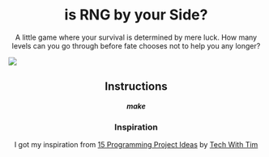 <h1 align="center">is RNG by your Side?</h1>
<p align="center">A little game where your survival is determined by mere luck. How many levels can you go through before fate chooses not to help you any longer?</p>

![](https://user-images.githubusercontent.com/56132390/152606221-dc767a74-5759-4889-9f81-fffa8d47054d.png)

<h2 align="center">Instructions</h2>
<p align="center"><b><i>make</b></i></p>

<h3 align="center">Inspiration</h3>
<p align="center">I got my inspiration from <a href="https://youtu.be/HvjYxuU6LHk?t=393">15 Programming Project Ideas</a> by <a href="https://www.youtube.com/channel/UC4JX40jDee_tINbkjycV4Sg">Tech With Tim</a></p>
